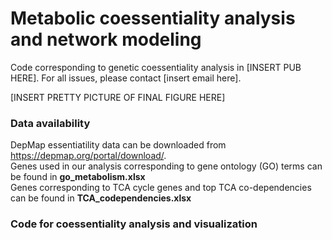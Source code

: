 # Metabolic coessentiality analysis and network modeling

Code corresponding to genetic coessentiality analysis in [INSERT PUB HERE]. For all issues, please contact [insert email here].

[INSERT PRETTY PICTURE OF FINAL FIGURE HERE]


### Data availability
DepMap essentiatility data can be downloaded from https://depmap.org/portal/download/. \
Genes used in our analysis corresponding to gene ontology (GO) terms can be found in **go_metabolism.xlsx** \
Genes corresponding to TCA cycle genes and top TCA co-dependencies can be found in **TCA_codependencies.xlsx** 

### Code for coessentiality analysis and visualization
